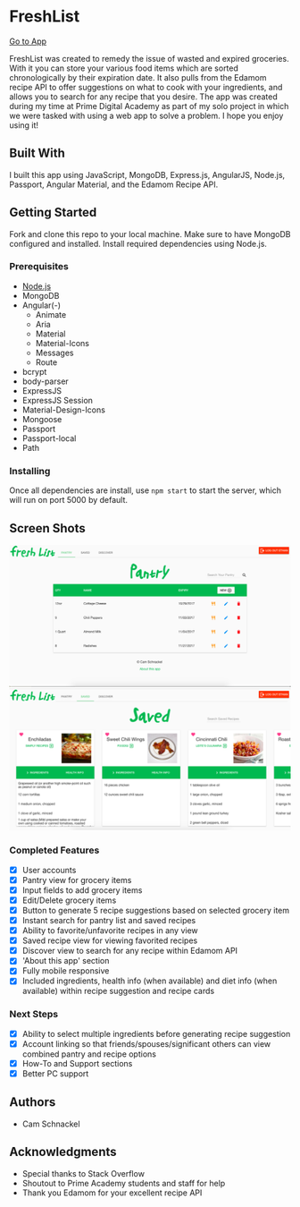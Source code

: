 # FreshList

[Go to App](https://solo-fresh-list.herokuapp.com/home)

FreshList was created to remedy the issue of wasted and expired groceries. With it you can store your various food items which are sorted chronologically by their expiration date. It also pulls from the Edamom recipe API to offer suggestions on what to cook with your ingredients, and allows you to search for any recipe that you desire. The app was created during my time at Prime Digital Academy as part of my solo project in which we were tasked with using a web app to solve a problem. I hope you enjoy using it!

## Built With

I built this app using JavaScript, MongoDB, Express.js, AngularJS, Node.js, Passport, Angular Material, and the Edamom Recipe API.

## Getting Started

Fork and clone this repo to your local machine. Make sure to have MongoDB configured and installed. Install required dependencies using Node.js.

### Prerequisites

- [Node.js](https://nodejs.org/en/)
- MongoDB
- Angular(-)
    - Animate
    - Aria
    - Material
    - Material-Icons
    - Messages
    - Route
- bcrypt
- body-parser
- ExpressJS
- ExpressJS Session
- Material-Design-Icons
- Mongoose
- Passport
- Passport-local
- Path


### Installing

Once all dependencies are install, use `npm start` to start the server, which will run on port 5000 by default.

## Screen Shots

![Pantry View](/server/public/images/screen1.png)
![Recipes View](/server/public/images/screen2.png)

### Completed Features

- [x] User accounts
- [x] Pantry view for grocery items
- [x] Input fields to add grocery items
- [x] Edit/Delete grocery items
- [x] Button to generate 5 recipe suggestions based on selected grocery item
- [x] Instant search for pantry list and saved recipes
- [x] Ability to favorite/unfavorite recipes in any view
- [x] Saved recipe view for viewing favorited recipes
- [x] Discover view to search for any recipe within Edamom API
- [x] 'About this app' section
- [x] Fully mobile responsive
- [x] Included ingredients, health info (when available) and diet info (when available) within recipe suggestion and recipe cards

### Next Steps

- [x] Ability to select multiple ingredients before generating recipe suggestion
- [x] Account linking so that friends/spouses/significant others can view combined pantry and recipe options
- [x] How-To and Support sections
- [x] Better PC support

## Authors

* Cam Schnackel


## Acknowledgments

* Special thanks to Stack Overflow
* Shoutout to Prime Academy students and staff for help
* Thank you Edamom for your excellent recipe API
